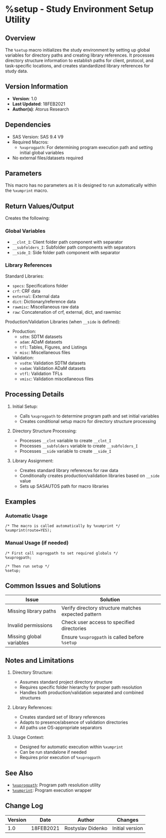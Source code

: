 # %setup - Study Environment Setup Utility

## Overview
The `%setup` macro initializes the study environment by setting up global variables for directory paths and creating library references. It processes directory structure information to establish paths for client, protocol, and task-specific locations, and creates standardized library references for study data.

## Version Information
- **Version**: 1.0
- **Last Updated**: 18FEB2021
- **Author(s)**: Atorus Research

## Dependencies
- SAS Version: SAS 9.4 V9
- Required Macros:
  - `%xuprogpath`: For determining program execution path and setting initial global variables
- No external files/datasets required

## Parameters
This macro has no parameters as it is designed to run automatically within the `%xumprint` macro.

## Return Values/Output
Creates the following:

### Global Variables
- `__clnt_I`: Client folder path component with separator
- `__subfolders_I`: Subfolder path components with separators
- `__side_I`: Side folder path component with separator

### Library References
Standard Libraries:
- `specs`: Specifications folder
- `crf`: CRF data
- `external`: External data
- `dict`: Dictionary/reference data
- `rawmisc`: Miscellaneous raw data
- `raw`: Concatenation of crf, external, dict, and rawmisc

Production/Validation Libraries (when `__side` is defined):
- Production:
  - `sdtm`: SDTM datasets
  - `adam`: ADaM datasets
  - `tfl`: Tables, Figures, and Listings
  - `misc`: Miscellaneous files
- Validation:
  - `vsdtm`: Validation SDTM datasets
  - `vadam`: Validation ADaM datasets
  - `vtfl`: Validation TFLs
  - `vmisc`: Validation miscellaneous files

## Processing Details
1. Initial Setup:
   - Calls `%xuprogpath` to determine program path and set initial variables
   - Creates conditional setup macro for directory structure processing

2. Directory Structure Processing:
   - Processes `__clnt` variable to create `__clnt_I`
   - Processes `__subfolders` variable to create `__subfolders_I`
   - Processes `__side` variable to create `__side_I`

3. Library Assignment:
   - Creates standard library references for raw data
   - Conditionally creates production/validation libraries based on `__side` value
   - Sets up SASAUTOS path for macro libraries

## Examples

### Automatic Usage
```sas
/* The macro is called automatically by %xumprint */
%xumprint(route=YES);
```

### Manual Usage (if needed)
```sas
/* First call xuprogpath to set required globals */
%xuprogpath;

/* Then run setup */
%setup;
```

## Common Issues and Solutions
| Issue | Solution |
|-------|----------|
| Missing library paths | Verify directory structure matches expected pattern |
| Invalid permissions | Check user access to specified directories |
| Missing global variables | Ensure `%xuprogpath` is called before `%setup` |

## Notes and Limitations
1. Directory Structure:
   - Assumes standard project directory structure
   - Requires specific folder hierarchy for proper path resolution
   - Handles both production/validation separated and combined structures

2. Library References:
   - Creates standard set of library references
   - Adapts to presence/absence of validation directories
   - All paths use OS-appropriate separators

3. Usage Context:
   - Designed for automatic execution within `%xumprint`
   - Can be run standalone if needed
   - Requires prior execution of `%xuprogpath`

## See Also
- [`%xuprogpath`](/man/global/xuprogpath.md): Program path resolution utility
- [`%xumprint`](/man/global/xumprint.md): Program execution wrapper

## Change Log
| Version | Date | Author | Changes |
|---------|------|---------|---------|
| 1.0 | 18FEB2021 | Rostyslav Didenko | Initial version | 